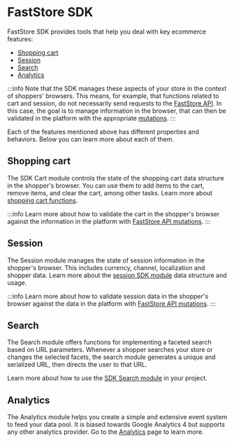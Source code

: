 # FastStore SDK

FastStore SDK provides tools that help you deal with key ecommerce features:

- [Shopping cart](#shopping-cart)
- [Session](#session)
- [Search](#search)
- [Analytics](#analytics)

:::info
Note that the SDK manages these aspects of your store in the context of shoppers' browsers. This means, for example, that functions related to cart and session, do not necessarily send requests to the [FastStore API](/reference/api/faststore-api). In this case, the goal is to manage information in the browser, that can then be validated in the platform with the appropriate [mutations](/reference/api/mutations).
:::

Each of the features mentioned above has different properties and behaviors. Below you can learn more about each of them.

## Shopping cart

The SDK Cart module controls the state of the shopping cart data structure in the shopper's browser. You can use them to add items to the cart, remove items, and clear the cart, among other tasks. Learn more about [shopping cart functions](/reference/sdk/cart/useCart).

:::info
Learn more about how to validate the cart in the shopper's browser against the information in the platform with [FastStore API mutations](/reference/api/mutations).
:::

## Session

The Session module manages the state of session information in the shopper's browser. This includes currency, channel, localization and shopper data. Learn more about the [session SDK module](/reference/sdk/session) data structure and usage.

:::info
Learn more about how to validate session data in the shopper's browser against the data in the platform with [FastStore API mutations](/reference/api/mutations).
:::

## Search

The Search module offers functions for implementing a faceted search based on URL parameters. Whenever a shopper searches your store or changes the selected facets, the search module generates a unique and serialized URL, then directs the user to that URL.

Learn more about how to use the [SDK Search module](/reference/sdk/search) in your project.

## Analytics

The Analytics module helps you create a simple and extensive event system to feed your data pool. It is biased towards Google Analytics 4 but supports any other analytics provider. Go to the [Analytics](/reference/sdk/analytics) page to learn more.
